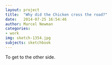 ```yaml
---
layout: project
title:  "Why did the Chicken cross the road?"
date:   2014-07-25 16:54:46
author: Marcel Newman
categories:
- work
img: sketch-1354.jpg
subjects: sketchbook
---
```

To get to the other side.